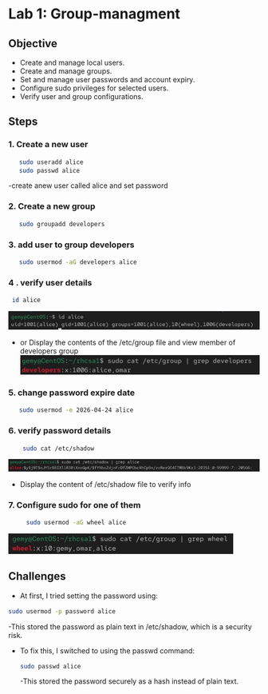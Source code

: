 # Lab 1: Group-managment

## Objective

- Create and manage local users.
- Create and manage groups.
- Set and manage user passwords and account expiry.
- Configure sudo privileges for selected users.
- Verify user and group configurations.

## Steps

  ### 1. Create a new user
  ```bash
     sudo useradd alice
     sudo passwd alice
```
 -create anew user called alice and set password

  ### 2. Create a new group
  ```bash
     sudo groupadd developers
  ```
  ### 3. add user to group developers
  ```bash
     sudo usermod -aG developers alice
  ```



  ### 4 . verify user details 
  ```bash
   id alice
```
[![](Images/2-alice-info.jpg)](Images/2-alice-info.jpg)
    
  - or Display the contents of the /etc/group file and view member of developers group
[![](Images/1-user-addedTo-developerGroup.jpg)](Images/1-user-addedTo-developerGroup.jpg)

 ### 5. change password expire date
  ```bash
     sudo usermod -e 2026-04-24 alice
  ```
 ### 6. verify password details
  ```bash 
      sudo cat /etc/shadow
```
[![](Images/3-verify-expire-date.jpg)](Images/3-verify-expire-date.jpg)
  - Display the content of /etc/shadow file to verify info

 ### 7. Configure sudo for one of them
  ```bash
       sudo usermod -aG wheel alice
  ```
  [![](Images/4-addTo-wheel.jpg)](Images/4-addTo-wheel.jpg) 
    
  ## Challenges
  - At first, I tried setting the password using:
```bash
sudo usermod -p password alice
```
-This stored the password as plain text in /etc/shadow, which is a security risk.
- To fix this, I switched to using the passwd command:
  ```bash
  sudo passwd alice
  ```
  -This stored the password securely as a hash instead of plain text.

